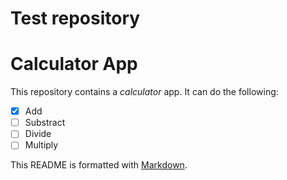 # Test repository

# Calculator App
 This repository contains a *calculator* app.
 It can do the following:
 - [x] Add
 - [ ] Substract
 - [ ] Divide
 - [ ] Multiply

 This README is formatted with
 [Markdown](https://docs.github.com/en/github/writing-on-github/basic-writing-and-formatting-syntax).